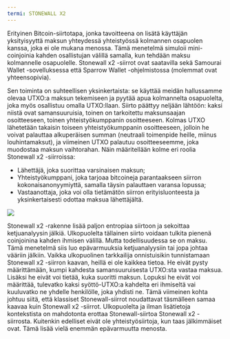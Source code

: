 ```yaml
---
termi: STONEWALL X2
---
```


Erityinen Bitcoin-siirtotapa, jonka tavoitteena on lisätä käyttäjän yksityisyyttä maksun yhteydessä yhteistyössä kolmannen osapuolen kanssa, joka ei ole mukana menossa. Tämä menetelmä simuloii mini-coinjoinia kahden osallistujan välillä samalla, kun tehdään maksu kolmannelle osapuolelle. Stonewall x2 -siirrot ovat saatavilla sekä Samourai Wallet -sovelluksessa että Sparrow Wallet -ohjelmistossa (molemmat ovat yhteensopivia).

Sen toiminta on suhteellisen yksinkertaista: se käyttää meidän hallussamme olevaa UTXO:a maksun tekemiseen ja pyytää apua kolmannelta osapuolelta, joka myös osallistuu omalla UTXO:llaan. Siirto päättyy neljään lähtöön: kaksi niistä ovat samansuuruisia, toinen on tarkoitettu maksunsaajan osoitteeseen, toinen yhteistyökumppanin osoitteeseen. Kolmas UTXO lähetetään takaisin toiseen yhteistyökumppanin osoitteeseen, jolloin he voivat palauttaa alkuperäisen summan (neutraali toimenpide heille, miinus louhintamaksut), ja viimeinen UTXO palautuu osoitteeseemme, joka muodostaa maksun vaihtorahan. Näin määritellään kolme eri roolia Stonewall x2 -siirroissa:
* Lähettäjä, joka suorittaa varsinaisen maksun;
* Yhteistyökumppani, joka tarjoaa bitcoineja parantaakseen siirron kokonaisanonyymiyttä, samalla täysin palauttaen varansa lopussa;
* Vastaanottaja, joka voi olla tietämätön siirron erityisluonteesta ja yksinkertaisesti odottaa maksua lähettäjältä.

![](../../dictionnaire/assets/3.png)

Stonewall x2 -rakenne lisää paljon entropiaa siirtoon ja sekoittaa ketjuanalyysin jälkiä. Ulkopuolelta tällainen siirto voidaan tulkita pienenä coinjoinina kahden ihmisen välillä. Mutta todellisuudessa se on maksu. Tämä menetelmä siis luo epävarmuuksia ketjuanalyysiin tai jopa johtaa vääriin jälkiin. Vaikka ulkopuolinen tarkkailija onnistuisikin tunnistamaan Stonewall x2 -siirron kaavan, heillä ei ole kaikkea tietoa. He eivät pysty määrittämään, kumpi kahdesta samansuuruisesta UTXO:sta vastaa maksua. Lisäksi he eivät voi tietää, kuka suoritti maksun. Lopuksi he eivät voi määrittää, tulevatko kaksi syöttö-UTXO:a kahdelta eri ihmiseltä vai kuuluvatko ne yhdelle henkilölle, joka yhdisti ne. Tämä viimeinen kohta johtuu siitä, että klassiset Stonewall-siirrot noudattavat täsmälleen samaa kaavaa kuin Stonewall x2 -siirrot. Ulkopuolelta ja ilman lisätietoja kontekstista on mahdotonta erottaa Stonewall-siirtoa Stonewall x2 -siirrosta. Kuitenkin edelliset eivät ole yhteistyösiirtoja, kun taas jälkimmäiset ovat. Tämä lisää vielä enemmän epävarmuutta menosta.